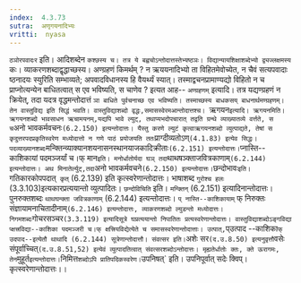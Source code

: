 ```yaml
---
index:  4.3.73
sutra:  अणृगयनादिभ्यः
vritti:  nyasa
---
```


`ठञोरपवादःर` इति। आदिशब्देन `कश्छस्य च। तत्र ये बह्वचोऽन्तोदात्तस्तेभ्यष्ठञः। विद्यान्यायशिक्षाशब्देभ्यो द्व्यज्लक्षमस्य `कः। व्याकरणशब्दाद्वृद्धाच्छस्य। अण्ग्रहणं किमर्थम् ? न ऋययनादिभ्यो ता विहितमेवोच्येत, न चैवं सत्यपवादाः ष्ठनादयः स्युरिति सम्भाव्यते; अपवादविधानस्य हि वैयर्थ्यं स्यात्। तस्माद्वचनप्रामाण्यद्यो विहितो न च प्राप्नोत्यन्येन बाधितत्वात् स एव भविष्यति, स चाणेव ? इत्यत आह-- `अण्ग्रहणम्` इत्यादि। तत्र यद्यण्ग्रहणं न क्रियेत्, तदा यदत्र वृद्धमन्तोदात्तं `ञा बाधिते पुर्वचनाच्छ एव भविष्यति। तस्माच्छस्य बाधकसय् बाधनार्थमण्ग्रहणम्। तेन वास्तुविद्य इति सिद्धं भवति। वास्तुविद्याशब्दो वृद्धः,समासस्वेरमआन्तोदात्तश्च।
`ऋगयन` इत्यादि। ऋगयनमिति। ऋगयनशब्दो भावसाधन ऋचामयनम्,यद्यपि भावे ल्युट्, तथाप्यभदोपचारात् तद्वति ग्रन्थे व्याख्यातव्ये वर्त्तते, स च `अनो भावकर्मवचनः` (6.2.150) इत्यन्तोदात्तः। यैस्तु करणे ल्युटं कृत्वाऋगयनशब्दो व्युत्पाद्यते, तेषां स कृदुत्तरपदप्रकृतिस्वरेण मध्योदात्तो न गणे पाठं प्रयोजयति ततः `प्राग्दीव्यतोऽण्` (4.1.83) इत्येव सिद्धः। पदव्याख्यानशब्दः `मन्क्तिन्व्याक्यानशयनासनस्थानयाजकादिक्रीताः` (6.2.151) इत्यन्तोदात्तः। `प्नास्ति-- काशिकायां पदमञ्जर्यां च।फ् मान` इति। मनोर्धातोर्यदा घञ् तदा `थाथषञ्क्ताजवित्रकाणाम्` (6.2.144) इत्यन्तोदात्तः। अथ मिनातेर्ल्युट्,तदा `अनो भावकर्मवचने` (6.2.150) इत्यन्तोदात्तः। `छन्दोभावः` इति। `गतिकारकोपपदात्` कृत्` (6.2.139) इति कृत्स्वरेणान्तोदात्तः। भाषाशब्द `गुरोश्च हलः` (3.3.103)इत्यकारप्रत्ययान्तो व्युत्पादितः। `छन्दोविचिति` इति। `मन्क्तिन्` (6.2.151) इत्यादिनान्तोदात्तः। पुनरुक्तशब्दः `थाथघन्क्ता जवित्रकाणाम्` (6.2.144) इत्यन्तोदात्तः। `प् नास्ति--काशिकायाम्` फ् निरुक्तः` `संज्ञायामनाचितादीनाम्` (6.2.146) इत्यन्तोदात्तः, व्याकरणशब्दो ल्युडन्तो मध्योदात्तः। निगमशब्दः `गोचरसञ्चर` (3.3.119) इत्यादिसूत्रे घप्रत्ययान्तो निपातितः प्रत्यस्वरेणान्तोदात्तः। वास्तुविद्याशब्दोऽङ्गविद्या प्क्षत्त्रविद्या--काशिका पदमञ्जरी च।फ् क्षत्त्रियविद्येत्येते च समासस्वरेणान्तोदात्ताः। उत्पात्, `प्उत्पाद --काशिका` फ् उदपाद--इत्येतौ थाथादि (6.2.144) सूत्रेणान्तोदात्तौ। संवत्सर इति। `अशेः सर` (द.उ.8.50) इत्यनुवृत्तौ `वसेः संपूर्वाच्चित्` (द.उ.8.51,52) इत्येवं व्युत्पादतित्वात् संवत्सरशब्दोऽन्तोदात्तः। मृह्यतेर्धातोः क्तः, क्ते ऊरागमः, तेन `मुहूर्त` इत्यन्तोदात्तः। `निमित्त` शब्दोऽपि प्रातिपदिकस्वरेण। `उपनिषत्` इति। उपनिपूर्वात् सदेः क्विप्। कृत्स्वरेणान्तोदात्तः।।

